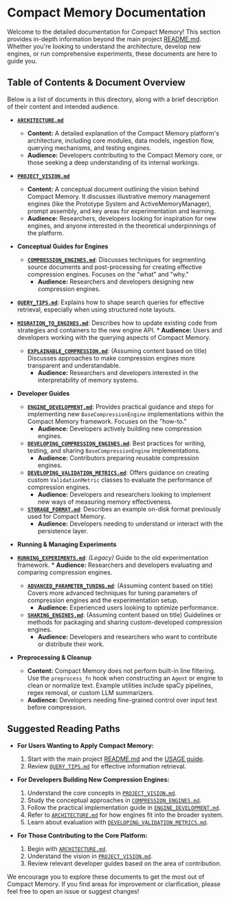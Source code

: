 # Compact Memory Documentation

Welcome to the detailed documentation for Compact Memory! This section provides in-depth information beyond the main project [README.md](../README.md). Whether you're looking to understand the architecture, develop new engines, or run comprehensive experiments, these documents are here to guide you.

## Table of Contents & Document Overview

Below is a list of documents in this directory, along with a brief description of their content and intended audience.

*   **[`ARCHITECTURE.md`](./ARCHITECTURE.md)**
    *   **Content:** A detailed explanation of the Compact Memory platform's architecture, including core modules, data models, ingestion flow, querying mechanisms, and testing engines.
    *   **Audience:** Developers contributing to the Compact Memory core, or those seeking a deep understanding of its internal workings.

*   **[`PROJECT_VISION.md`](./PROJECT_VISION.md)**
    *   **Content:** A conceptual document outlining the vision behind Compact Memory. It discusses illustrative memory management engines (like the Prototype System and ActiveMemoryManager), prompt assembly, and key areas for experimentation and learning.
    *   **Audience:** Researchers, developers looking for inspiration for new engines, and anyone interested in the theoretical underpinnings of the platform.

*   **Conceptual Guides for Engines**
    *   **[`COMPRESSION_ENGINES.md`](./COMPRESSION_ENGINES.md)**: Discusses techniques for segmenting source documents and post-processing for creating effective compression engines. Focuses on the "what" and "why."
        *   **Audience:** Researchers and developers designing new compression engines.
*   **[`QUERY_TIPS.md`](./QUERY_TIPS.md)**: Explains how to shape search queries for effective retrieval, especially when using structured note layouts.
*   **[`MIGRATION_TO_ENGINES.md`](./MIGRATION_TO_ENGINES.md)**: Describes how to update existing code from strategies and containers to the new engine API.
        *   **Audience:** Users and developers working with the querying aspects of Compact Memory.
    *   **[`EXPLAINABLE_COMPRESSION.md`](./EXPLAINABLE_COMPRESSION.md)**: (Assuming content based on title) Discusses approaches to make compression engines more transparent and understandable.
        *   **Audience:** Researchers and developers interested in the interpretability of memory systems.

*   **Developer Guides**
    *   **[`ENGINE_DEVELOPMENT.md`](./ENGINE_DEVELOPMENT.md)**: Provides practical guidance and steps for implementing new `BaseCompressionEngine` implementations within the Compact Memory framework. Focuses on the "how-to."
        *   **Audience:** Developers actively building new compression engines.
    *   **[`DEVELOPING_COMPRESSION_ENGINES.md`](./DEVELOPING_COMPRESSION_ENGINES.md)**: Best practices for writing, testing, and sharing `BaseCompressionEngine` implementations.
        *   **Audience:** Contributors preparing reusable compression engines.
    *   **[`DEVELOPING_VALIDATION_METRICS.md`](./DEVELOPING_VALIDATION_METRICS.md)**: Offers guidance on creating custom `ValidationMetric` classes to evaluate the performance of compression engines.
        *   **Audience:** Developers and researchers looking to implement new ways of measuring memory effectiveness.
    *   **[`STORAGE_FORMAT.md`](./STORAGE_FORMAT.md)**: Describes an example on-disk format previously used for Compact Memory.
        *   **Audience:** Developers needing to understand or interact with the persistence layer.

*   **Running & Managing Experiments**
*   **[`RUNNING_EXPERIMENTS.md`](./RUNNING_EXPERIMENTS.md)**: *(Legacy)* Guide to the old experimentation framework.
        *   **Audience:** Researchers and developers evaluating and comparing compression engines.
    *   **[`ADVANCED_PARAMETER_TUNING.md`](./ADVANCED_PARAMETER_TUNING.md)**: (Assuming content based on title) Covers more advanced techniques for tuning parameters of compression engines and the experimentation setup.
        *   **Audience:** Experienced users looking to optimize performance.
    *   **[`SHARING_ENGINES.md`](./SHARING_ENGINES.md)**: (Assuming content based on title) Guidelines or methods for packaging and sharing custom-developed compression engines.
        *   **Audience:** Developers and researchers who want to contribute or distribute their work.

*   **Preprocessing & Cleanup**
    *   **Content:** Compact Memory does not perform built-in line filtering. Use the `preprocess_fn` hook when constructing an `Agent` or engine to clean or normalize text.
        Example utilities include spaCy pipelines, regex removal, or custom LLM summarizers.
    *   **Audience:** Developers needing fine-grained control over input text before compression.

## Suggested Reading Paths

*   **For Users Wanting to Apply Compact Memory:**
    1.  Start with the main project [README.md](../README.md) and the [USAGE guide](./USAGE.md).
    2.  Review [`QUERY_TIPS.md`](./QUERY_TIPS.md) for effective information retrieval.

*   **For Developers Building New Compression Engines:**
    1.  Understand the core concepts in [`PROJECT_VISION.md`](./PROJECT_VISION.md).
    2.  Study the conceptual approaches in [`COMPRESSION_ENGINES.md`](./COMPRESSION_ENGINES.md).
    3.  Follow the practical implementation guide in [`ENGINE_DEVELOPMENT.md`](./ENGINE_DEVELOPMENT.md).
    4.  Refer to [`ARCHITECTURE.md`](./ARCHITECTURE.md) for how engines fit into the broader system.
    5.  Learn about evaluation with [`DEVELOPING_VALIDATION_METRICS.md`](./DEVELOPING_VALIDATION_METRICS.md).

*   **For Those Contributing to the Core Platform:**
    1.  Begin with [`ARCHITECTURE.md`](./ARCHITECTURE.md).
    2.  Understand the vision in [`PROJECT_VISION.md`](./PROJECT_VISION.md).
    3.  Review relevant developer guides based on the area of contribution.

We encourage you to explore these documents to get the most out of Compact Memory. If you find areas for improvement or clarification, please feel free to open an issue or suggest changes!
